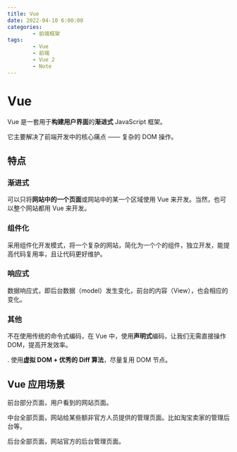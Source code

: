 ```yaml
---
title: Vue
date: 2022-04-10 6:00:00
categories:
        - 前端框架
tags:
        - Vue
        - 前端
        - Vue 2
        - Note
---
```


# Vue

Vue 是一套用于**构建用户界面**的**渐进式** JavaScript 框架。

它主要解决了前端开发中的核心痛点 —— 复杂的 DOM 操作。

## 特点

### 渐进式

可以只将**网站中的一个页面**或网站中的某一个区域使用 Vue 来开发。当然，也可以整个网站都用 Vue 来开发。

### 组件化

采用组件化开发模式，将一个复杂的网站，简化为一个个的组件，独立开发，能提高代码复用率，且让代码更好维护。

### 响应式

数据响应式，即后台数据（model）发生变化，前台的内容（View），也会相应的变化。

### 其他

不在使用传统的命令式编码，在 Vue 中，使用**声明式**编码，让我们无需直接操作 DOM，提高开发效率。

. 使用**虚拟 DOM + 优秀的 Diff 算法**，尽量复用 DOM 节点。

## Vue 应用场景

前台部分页面，用户看到的网站页面。

中台全部页面，网站给某些额非官方人员提供的管理页面。比如淘宝卖家的管理后台等。

后台全部页面，网站官方的后台管理页面。

